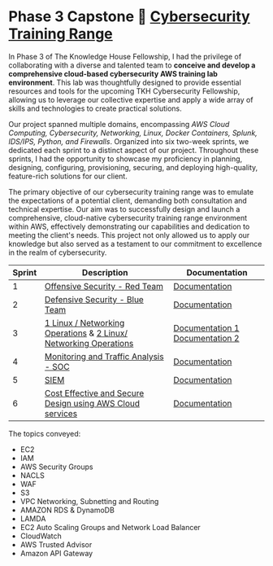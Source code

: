 # Phase 3 Capstone 🔗 [Cybersecurity Training Range](https://github.com/cybertrainingrange/cybertraininingrange.io/blob/main/README.md) 

In Phase 3 of The Knowledge House Fellowship, I had the privilege of collaborating with a diverse and talented team to **conceive and develop a comprehensive cloud-based cybersecurity AWS training lab environment**. This lab was thoughtfully designed to provide essential resources and tools for the upcoming TKH Cybersecurity Fellowship, allowing us to leverage our collective expertise and apply a wide array of skills and technologies to create practical solutions.

Our project spanned multiple domains, encompassing *AWS Cloud Computing, Cybersecurity, Networking, Linux, Docker Containers, Splunk, IDS/IPS, Python, and Firewalls*. Organized into six two-week sprints, we dedicated each sprint to a distinct aspect of our project. Throughout these sprints, I had the opportunity to showcase my proficiency in planning, designing, configuring, provisioning, securing, and deploying high-quality, feature-rich solutions for our client.

The primary objective of our cybersecurity training range was to emulate the expectations of a potential client, demanding both consultation and technical expertise. Our aim was to successfully design and launch a comprehensive, cloud-native cybersecurity training range environment within AWS, effectively demonstrating our capabilities and dedication to meeting the client's needs. This project not only allowed us to apply our knowledge but also served as a testament to our commitment to excellence in the realm of cybersecurity.

| Sprint | Description | Documentation|
| --- | --- | --- |
| 1 | [Offensive Security - Red Team](https://github.com/cybertrainingrange/cybertraininingrange.io/blob/main/Sprint1.md) | [Documentation](https://docs.google.com/document/d/1fCUtz3f2Hs_mVT0ssHRiIhxTLyKvkzgHi3-k49irTHY/edit) |
| 2| [Defensive Security - Blue Team](https://github.com/cybertrainingrange/cybertraininingrange.io/blob/main/Sprint2.md) | [Documentation](https://docs.google.com/document/d/1ufg-lL1YT5Pf72-AifzWMdgNiWTsxnkgHUhVdONpY-c/edit) |
| 3| [1 Linux / Networking Operations](https://github.com/cybertrainingrange/cybertraininingrange.io/blob/main/Sprint3-teama.md) & [2 Linux/ Networking Operations](https://github.com/cybertrainingrange/cybertraininingrange.io/blob/main/Sprint3-teamb.md) | [ Documentation 1](https://docs.google.com/document/d/1dEt010KAPSTOcSzrZFoXH3yVfqiua8XQ9uxhl7OWpwU/edit) [Documentation 2](https://docs.google.com/document/d/12MrB4sbUnF1ZJhR_CbEm4uQhG_kIhjHG_TyX9EsS8Xg/edit) |
| 4| [Monitoring and Traffic Analysis - SOC](https://github.com/cybertrainingrange/cybertraininingrange.io/blob/main/Sprint4.md) | [Documentation](https://docs.google.com/document/d/1JYtjJIoogxSxhwCsEMSxx-QWECzdaHew/edit)
| 5| [SIEM](https://github.com/cybertrainingrange/cybertraininingrange.io/blob/main/Sprint5.md) | [Documentation](https://docs.google.com/document/d/1KWW-1bb8EUY5_da-S-0hzxSuGiNTW5dUOb-m2mxwjM4/edit)
| 6| [Cost Effective and Secure Design using AWS Cloud services](https://github.com/cybertrainingrange/cybertraininingrange.io/blob/main/Sprint6.md) | [Documentation](https://docs.google.com/document/d/1-AuS-yywyR9zv96KDwQp9NE1tn1cD1s1tcQ0G2xfcag/edit)


The topics conveyed: 
- EC2
- IAM
- AWS Security Groups
- NACLS
- WAF
- S3
- VPC Networking, Subnetting and Routing
- AMAZON RDS & DynamoDB
- LAMDA
- EC2 Auto Scaling Groups and Network Load Balancer
- CloudWatch
- AWS Trusted Advisor
- Amazon API Gateway
